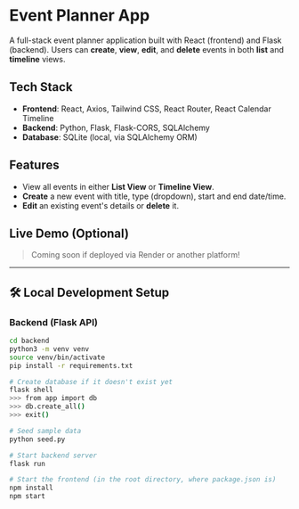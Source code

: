 # Event Planner App

A full-stack event planner application built with React (frontend) and Flask (backend). Users can **create**, **view**, **edit**, and **delete** events in both **list** and **timeline** views.

## Tech Stack

- **Frontend**: React, Axios, Tailwind CSS, React Router, React Calendar Timeline
- **Backend**: Python, Flask, Flask-CORS, SQLAlchemy
- **Database**: SQLite (local, via SQLAlchemy ORM)

## Features

- View all events in either **List View** or **Timeline View**.
- **Create** a new event with title, type (dropdown), start and end date/time.
- **Edit** an existing event's details or **delete** it.

## Live Demo (Optional)

> Coming soon if deployed via Render or another platform!

---

## 🛠️ Local Development Setup

### Backend (Flask API)

```bash
cd backend
python3 -m venv venv
source venv/bin/activate
pip install -r requirements.txt

# Create database if it doesn't exist yet
flask shell
>>> from app import db
>>> db.create_all()
>>> exit()

# Seed sample data
python seed.py

# Start backend server
flask run

# Start the frontend (in the root directory, where package.json is)
npm install
npm start
```